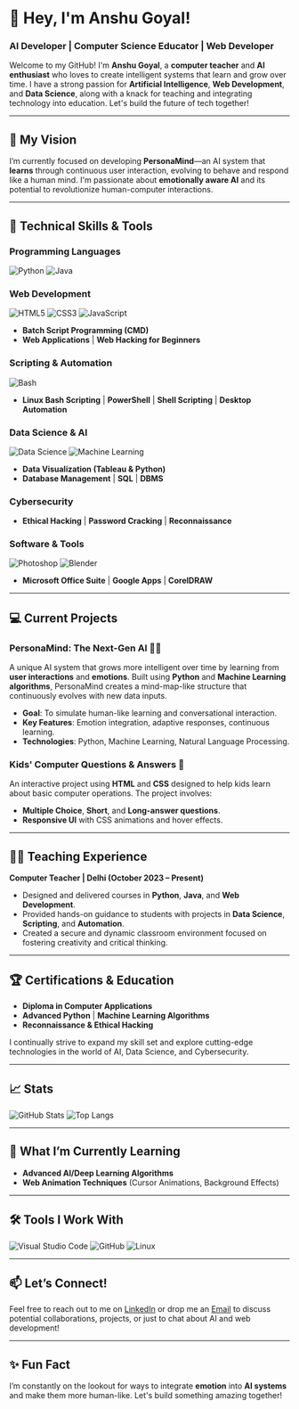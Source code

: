 # 👋 Hey, I'm Anshu Goyal!
### AI Developer | Computer Science Educator | Web Developer 

Welcome to my GitHub! I'm **Anshu Goyal**, a **computer teacher** and **AI enthusiast** who loves to create intelligent systems that learn and grow over time. I have a strong passion for **Artificial Intelligence**, **Web Development**, and **Data Science**, along with a knack for teaching and integrating technology into education. Let's build the future of tech together!

---

## 🧠 My Vision
I’m currently focused on developing **PersonaMind**—an AI system that **learns** through continuous user interaction, evolving to behave and respond like a human mind. I'm passionate about **emotionally aware AI** and its potential to revolutionize human-computer interactions.

---

## 🔧 Technical Skills & Tools

### Programming Languages
![Python](https://img.shields.io/badge/Python-3776AB?style=for-the-badge&logo=python&logoColor=white) 
![Java](https://img.shields.io/badge/Java-007396?style=for-the-badge&logo=java&logoColor=white)

### Web Development
![HTML5](https://img.shields.io/badge/HTML5-E34F26?style=for-the-badge&logo=html5&logoColor=white) 
![CSS3](https://img.shields.io/badge/CSS3-1572B6?style=for-the-badge&logo=css3&logoColor=white) 
![JavaScript](https://img.shields.io/badge/JavaScript-F7DF1E?style=for-the-badge&logo=javascript&logoColor=black)
- **Batch Script Programming (CMD)**
- **Web Applications** | **Web Hacking for Beginners**

### Scripting & Automation
![Bash](https://img.shields.io/badge/Bash-4EAA25?style=for-the-badge&logo=gnu-bash&logoColor=white) 
- **Linux Bash Scripting** | **PowerShell** | **Shell Scripting** | **Desktop Automation**

### Data Science & AI
![Data Science](https://img.shields.io/badge/Data_Science-3776AB?style=for-the-badge&logo=python&logoColor=white) 
![Machine Learning](https://img.shields.io/badge/Machine_Learning-34A853?style=for-the-badge&logo=python&logoColor=white)
- **Data Visualization (Tableau & Python)**
- **Database Management** | **SQL** | **DBMS**

### Cybersecurity
- **Ethical Hacking** | **Password Cracking** | **Reconnaissance**

### Software & Tools
![Photoshop](https://img.shields.io/badge/Photoshop-31A8FF?style=for-the-badge&logo=adobe-photoshop&logoColor=white) 
![Blender](https://img.shields.io/badge/Blender-F5792A?style=for-the-badge&logo=blender&logoColor=white)
- **Microsoft Office Suite** | **Google Apps** | **CorelDRAW**

---

## 💻 Current Projects

### PersonaMind: The Next-Gen AI 🤖🧠
A unique AI system that grows more intelligent over time by learning from **user interactions** and **emotions**. Built using **Python** and **Machine Learning algorithms**, PersonaMind creates a mind-map-like structure that continuously evolves with new data inputs.
- **Goal**: To simulate human-like learning and conversational interaction.
- **Key Features**: Emotion integration, adaptive responses, continuous learning.
- **Technologies**: Python, Machine Learning, Natural Language Processing.

### Kids' Computer Questions & Answers 📘
An interactive project using **HTML** and **CSS** designed to help kids learn about basic computer operations. The project involves:
- **Multiple Choice**, **Short**, and **Long-answer questions**.
- **Responsive UI** with CSS animations and hover effects.
  
---

## 👨‍🏫 Teaching Experience

**Computer Teacher | Delhi (October 2023 – Present)**
- Designed and delivered courses in **Python**, **Java**, and **Web Development**.
- Provided hands-on guidance to students with projects in **Data Science**, **Scripting**, and **Automation**.
- Created a secure and dynamic classroom environment focused on fostering creativity and critical thinking.

---

## 🏆 Certifications & Education
- **Diploma in Computer Applications**
- **Advanced Python** | **Machine Learning Algorithms**
- **Reconnaissance & Ethical Hacking**
  
I continually strive to expand my skill set and explore cutting-edge technologies in the world of AI, Data Science, and Cybersecurity.

---

## 📈 Stats

![GitHub Stats](https://github-readme-stats.vercel.app/api?username=codemasteranshu&show_icons=true&theme=radical)
![Top Langs](https://github-readme-stats.vercel.app/api/top-langs/?username=codemasteranshu&layout=compact&theme=radical)

---

## 🌱 What I’m Currently Learning
- **Advanced AI/Deep Learning Algorithms** 
- **Web Animation Techniques** (Cursor Animations, Background Effects)
  
---

## 🛠️ Tools I Work With
![Visual Studio Code](https://img.shields.io/badge/Visual_Studio_Code-0078d7?style=for-the-badge&logo=visual-studio-code&logoColor=white) 
![GitHub](https://img.shields.io/badge/GitHub-100000?style=for-the-badge&logo=github&logoColor=white) 
![Linux](https://img.shields.io/badge/Linux-FCC624?style=for-the-badge&logo=linux&logoColor=black)

---

## 📫 Let’s Connect!
Feel free to reach out to me on [LinkedIn](https://linkedin.com) or drop me an [Email](mailto:codemasteranshu@gmail.com) to discuss potential collaborations, projects, or just to chat about AI and web development!

---

## ✨ Fun Fact
I’m constantly on the lookout for ways to integrate **emotion** into **AI systems** and make them more human-like. Let's build something amazing together!

